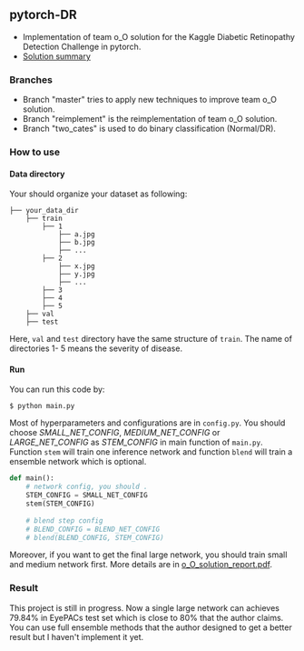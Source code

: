## pytorch-DR

- Implementation of team o_O solution for the Kaggle Diabetic Retinopathy Detection Challenge in pytorch.
- [Solution summary](https://www.kaggle.com/c/diabetic-retinopathy-detection/discussion/15617#latest-373487)

### Branches

- Branch "master" tries to apply new techniques to improve team o_O solution.
- Branch "reimplement" is the reimplementation of team o_O solution.
- Branch "two_cates" is used to do binary classification (Normal/DR).

### How to use

#### Data directory

Your should organize your dataset as following:

```
├── your_data_dir
	├── train
		├── 1
			├── a.jpg
			├── b.jpg
			├── ...
		├── 2
			├── x.jpg
			├── y.jpg
			├── ...
		├── 3
		├── 4
		├── 5
	├── val
	├── test
```

Here, `val` and `test` directory have the same structure of  `train`.  The name of directories 1- 5 means the severity of disease. 

#### Run

You can run this code by:

```shell
$ python main.py
```

Most of hyperparameters and configurations are in  `config.py`. You should choose *SMALL_NET_CONFIG*, *MEDIUM_NET_CONFIG* or *LARGE_NET_CONFIG* as *STEM_CONFIG* in main function of `main.py`. Function `stem` will train one inference network and function `blend` will train a ensemble network which is optional.

```python
def main():
    # network config, you should .
    STEM_CONFIG = SMALL_NET_CONFIG
    stem(STEM_CONFIG)
    
    # blend step config
    # BLEND_CONFIG = BLEND_NET_CONFIG
    # blend(BLEND_CONFIG, STEM_CONFIG)
```

Moreover, if you want to get the final large network, you should train small and medium network first. More details are in [o_O_solution_report.pdf](https://github.com/YijinHuang/pytorch-DR/blob/reimplement/o_O_solution_report.pdf).

### Result

This project is still in progress. Now a single large network can achieves 79.84% in EyePACs test set which is close to 80% that the author claims. You can use full ensemble methods that the author designed to get a better result but I haven't implement it yet.